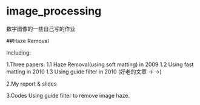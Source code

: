 # image_processing
数字图像的一些自己写的作业


##Haze Removal 

Including:

1.Three papers:
1.1 Haze Removal(using soft matting) in 2009
1.2 Using fast matting in 2010
1.3 Using guide filter in 2010
(好老的文章 → →)

2.My report & slides

3.Codes
Using guide filter to remove image haze.
